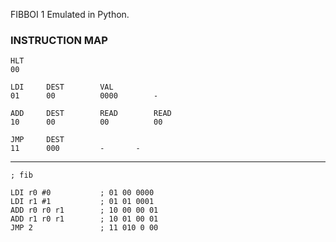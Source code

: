 FIBBOI 1 Emulated in Python.


### INSTRUCTION MAP
```
HLT
00

LDI		DEST		VAL	
01		00		    0000		-

ADD		DEST		READ		READ
10		00		    00		    00

JMP		DEST
11		000		    -		-
```

- - -

```
; fib

LDI r0 #0           ; 01 00 0000
LDI r1 #1           ; 01 01 0001
ADD r0 r0 r1        ; 10 00 00 01
ADD r1 r0 r1        ; 10 01 00 01
JMP 2               ; 11 010 0 00
```